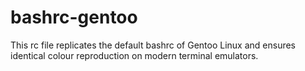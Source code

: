 # bashrc-gentoo
This rc file replicates the default bashrc of Gentoo Linux and ensures identical colour reproduction on modern terminal emulators.
